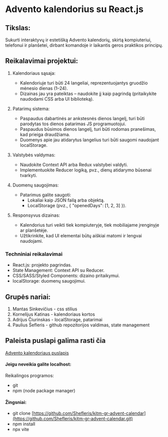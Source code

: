 # Advento kalendorius su React.js
## Tikslas:
Sukurti interaktyvų ir estetišką Advento kalendorių, skirtą kompiuteriui, telefonui ir planšetei, dirbant komandoje ir laikantis geros praktikos principų.

## Reikalavimai projektui:
1. Kalendoriaus sąsaja:
    - Kalendoriuje turi būti 24 langeliai, reprezentuojantys gruodžio mėnesio dienas (1–24).
    - Dizainas jau yra pateiktas – naudokite jį kaip pagrindą (pritaikykite naudodami CSS arba UI biblioteką).

2. Patarimų sistema:
    - Paspaudus dabartinės ar ankstesnės dienos langelį, turi būti parodytas tos dienos patarimas JS programuotojui.
    - Paspaudus būsimos dienos langelį, turi būti rodomas pranešimas, kad prieiga draudžiama.
    - Duomenys apie jau atidarytus langelius turi būti saugomi naudojant localStorage.

3. Valstybės valdymas:
    - Naudokite Context API arba Redux valstybei valdyti.
    - Implementuokite Reducer logiką, pvz., dienų atidarymo būsenai tvarkyti.

4. Duomenų saugojimas:
    - Patarimus galite saugoti:
        - Lokaliai kaip JSON failą arba objektą.
        - LocalStorage (pvz., { "openedDays": [1, 2, 3] }).

5. Responsyvus dizainas:
    - Kalendorius turi veikti tiek kompiuteryje, tiek mobiliajame įrenginyje ar planšetėje.
    - Užtikrinkite, kad UI elementai būtų aiškiai matomi ir lengvai naudojami.

### Techniniai reikalavimai
- React.js: projekto pagrindas.
- State Management: Context API su Reducer.
- CSS/SASS/Styled Components: dizaino pritaikymui.
- localStorage: duomenų saugojimui.

## Grupės nariai:
1. Mantas Sinkevičius - css stilius
2. Kornelijus Katinas - kalendoriaus kortos
3. Adrijus Čiurinskas - localStorage, patarimai
4. Paulius Šefleris - github repozitorijos valdimas, state management

## Paleista puslapi galima rasti čia
[Advento kalendoriaus puslapis](https://shefleris.github.io/kitm-gr-advent-calendar/)


#### Jeigu neveikia galite localhost:
Reikalingos programos:
- git
- npm (node package manager)

#### Žingsniai:
- git clone [https://github.com/Shefleris/kitm-gr-advent-calendar](https://github.com/Shefleris/kitm-gr-advent-calendar.git)
- npm install
- npx vite
